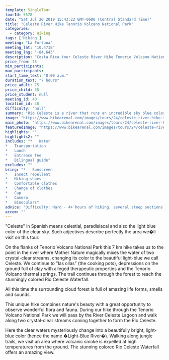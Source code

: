 ```yaml
---
template: SingleTour
tourId: 5578
date: "Sat Jul 20 2019 15:43:22 GMT-0600 (Central Standard Time)"
title: "Celeste River Hike Tenorio Volcano National Park"
categories: 
  - category: Hiking
tags: ['Hiking']
meeting: "La Fortuna"
meeting_lat: "10.4718"
meeting_lng: "-84.643"
description: "Costa Rica tour Celeste River Hike Tenorio Volcano National Park, id 5578"
price_from: 75
min_participants: 
max_participants: 
start_time_text: "8:00 a.m."
duration_text: "7 hours"
price_adult: 75
price_child: 55
price_student: null
meeting_id: 40
location_id: 40
difficulty: "null"
summary: "Rio Celeste is a river that runs an incredible sky blue color in the Tenorio Volcano National Park. Enjoy the cloud forest and the wild life along the hike in this magical place."
image: "https://www.bikearenal.com/images/tours/24/celeste-river-hike-tenorio-volcano-national-park.jpg"
main_photo: "https://www.bikearenal.com/images/tours/24/celeste-river-hike-tenorio-volcano-national-park.jpg"
featuredImage: "https://www.bikearenal.com/images/tours/24/celeste-river-hike-tenorio-volcano-national-park.jpg"
highlights: ""
highlights2: ""
includes: "*   Water
*   Transportation
*   Lunch
*   Entrance fee
*   Bilingual guide"
excludes: ""
bring: "*   Sunscreen
*   Insect repellent
*   Hiking shoes
*   Comfortable clothes
*   Change of clothes
*   Cap
*   Camera
*   Binoculars"
advice: "Difficulty: Hard - 4+ hours of hiking, several steep sections."
accom: ""
---
```

"Celeste" in Spanish means celestial, paradisiacal and also the light blue color of the clear sky. Such adjectives describe perfectly the area we�ll visit on this tour.

On the flanks of Tenorio Volcano National Park this 7 km hike takes us to the point in the river where Mother Nature magically mixes the water of two crystal-clear streams, changing its color to the beautiful light-blue we call Celeste. We continue to "las ollas" (the cooking pots), depressions on the ground full of clay with alleged therapeutic properties and the Tenorio Volcano thermal springs. The trail continues through the forest to reach the stunningly colored Rio Celeste Waterfall.

All this time the surrounding cloud forest is full of amazing life forms, smells and sounds.

This unique hike combines nature's beauty with a great opportunity to observe wonderful flora and fauna. During our hike through the Tenorio Volcano National Park we will pass by the River Celeste Lagoon and walk along two crystal-clear streams coming together to form the Rio Celeste.

Here the clear waters mysteriously change into a beautifully bright, light-blue color (hence the name �Light-Blue River�). Walking along jungle trails, we visit an area where volcanic smoke is expelled at high temperatures from the ground. The stunning colored Rio Celeste Waterfall offers an amazing view.